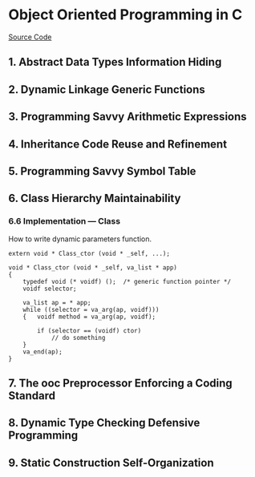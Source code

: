 # Object Oriented Programming in C
[Source Code](https://github.com/shichao-an/ooc.git)

## 1. Abstract Data Types Information Hiding
## 2. Dynamic Linkage Generic Functions
## 3. Programming Savvy Arithmetic Expressions
## 4. Inheritance Code Reuse and Refinement
## 5. Programming Savvy Symbol Table

## 6. Class Hierarchy Maintainability
### 6.6 Implementation — Class
How to write dynamic parameters function.
~~~~
extern void * Class_ctor (void * _self, ...);

void * Class_ctor (void * _self, va_list * app)
{
    typedef void (* voidf) ();  /* generic function pointer */
    voidf selector;

    va_list ap = * app;
    while ((selector = va_arg(ap, voidf)))
    {   voidf method = va_arg(ap, voidf);

        if (selector == (voidf) ctor)
            // do something
    }
    va_end(ap);
}
~~~~

## 7. The ooc Preprocessor Enforcing a Coding Standard
## 8. Dynamic Type Checking Defensive Programming
## 9. Static Construction Self-Organization